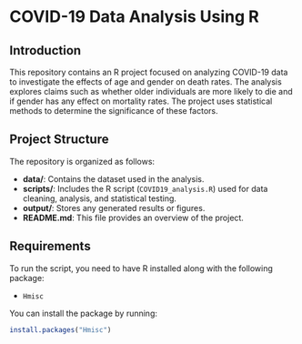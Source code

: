 # COVID-19 Data Analysis Using R

## Introduction

This repository contains an R project focused on analyzing COVID-19 data to investigate the effects of age and gender on death rates. The analysis explores claims such as whether older individuals are more likely to die and if gender has any effect on mortality rates. The project uses statistical methods to determine the significance of these factors.

## Project Structure

The repository is organized as follows:

- **data/**: Contains the dataset used in the analysis.
- **scripts/**: Includes the R script (`COVID19_analysis.R`) used for data cleaning, analysis, and statistical testing.
- **output/**: Stores any generated results or figures.
- **README.md**: This file provides an overview of the project.

## Requirements

To run the script, you need to have R installed along with the following package:

- `Hmisc`

You can install the package by running:

```R
install.packages("Hmisc")
